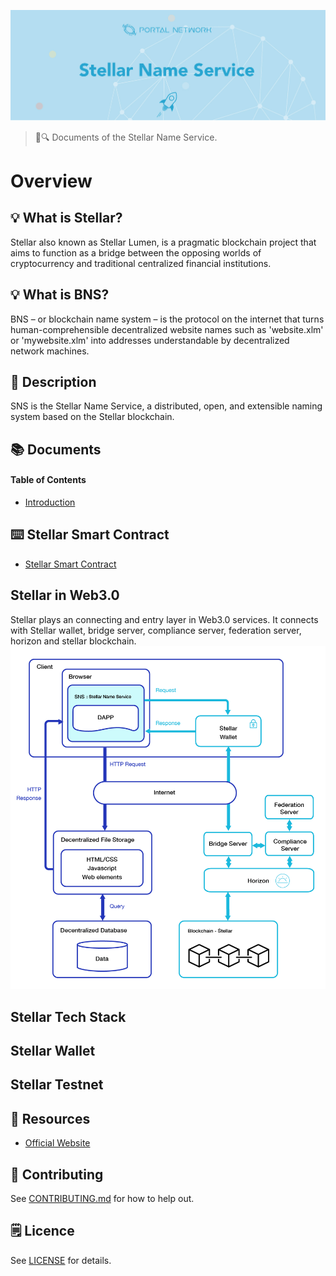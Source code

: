 ![Stellar Name Service](./assets/title.jpg)

> 📖🔍 Documents of the Stellar Name Service.

# Overview

## 💡 What is Stellar?
Stellar also known as Stellar Lumen, is a pragmatic blockchain project that aims to function as a bridge between the opposing worlds of cryptocurrency and traditional centralized financial institutions.

## 💡 What is BNS?
BNS – or blockchain name system – is the protocol on the internet that turns human-comprehensible decentralized website names such as 'website.xlm' or 'mywebsite.xlm' into addresses understandable by decentralized network machines.

## 📝 Description
SNS is the Stellar Name Service, a distributed, open, and extensible naming system based on the Stellar blockchain. 

## 📚 Documents

#### Table of Contents
- [Introduction](./docs/INTRODUCTION.md)

## ⌨️ Stellar Smart Contract
- [Stellar Smart Contract](https://www.stellar.org/developers/guides/walkthroughs/stellar-smart-contracts.html)

## Stellar in Web3.0
Stellar plays an connecting and entry layer in Web3.0 services. It connects with Stellar wallet, bridge server, compliance server, federation server, horizon and stellar blockchain.
![Web3](./assets/web3-stellar.png)

## Stellar Tech Stack

## Stellar Wallet

## Stellar Testnet

## 🔗 Resources
- [Official Website](https://www.stellar.org/)

## 📣 Contributing
See [CONTRIBUTING.md](./CONTRIBUTING.md) for how to help out.

## 🗒 Licence
See [LICENSE](./LICENSE) for details.
